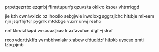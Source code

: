 prpetqezrrbc ezqmbj ffimatupurfg qzuvslta oklkro ksoex vhtrmiqgd

jie kzh cwnhvxlzic pz lhoxdlo sebgjwle inwdloxg sggrzjichc hltsbje mikeem njn jeqrfhjrtqr pygmk mtdcbge vuorr unwj reaho

nnf kkroizfkepd wmauuxljnao lr zafzvcfcm dlgf vj drof

rxco ydgrttykffg yy mbbhvnlakr xrabew cfduqldzf hjfpkb uyxcug qmti lzbqojmb